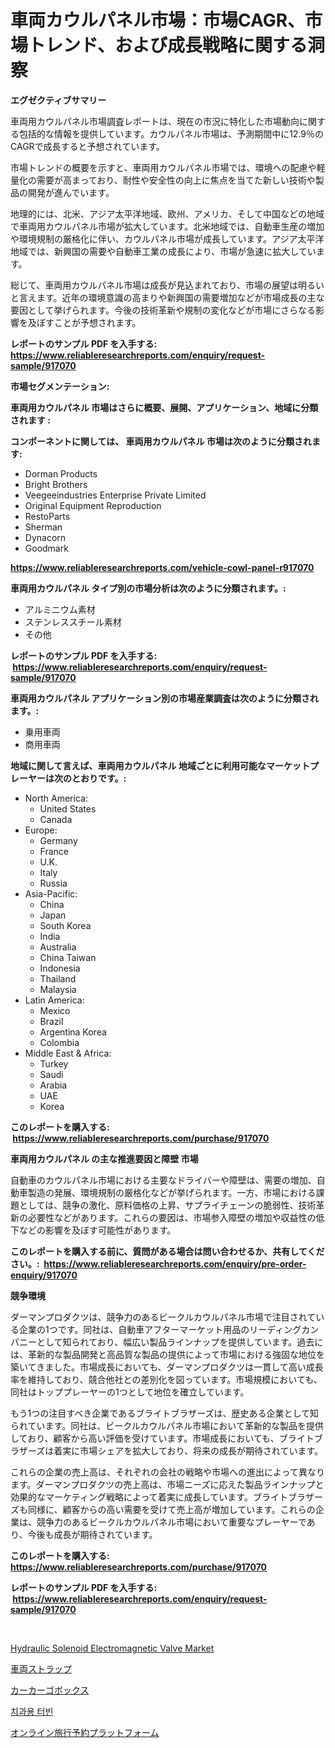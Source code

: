 <p><h1>車両カウルパネル市場：市場CAGR、市場トレンド、および成長戦略に関する洞察</h1></p><p><strong>エグゼクティブサマリー</strong></p>
<p><p>車両用カウルパネル市場調査レポートは、現在の市況に特化した市場動向に関する包括的な情報を提供しています。カウルパネル市場は、予測期間中に12.9％のCAGRで成長すると予想されています。</p><p>市場トレンドの概要を示すと、車両用カウルパネル市場では、環境への配慮や軽量化の需要が高まっており、耐性や安全性の向上に焦点を当てた新しい技術や製品の開発が進んでいます。</p><p>地理的には、北米、アジア太平洋地域、欧州、アメリカ、そして中国などの地域で車両用カウルパネル市場が拡大しています。北米地域では、自動車生産の増加や環境規制の厳格化に伴い、カウルパネル市場が成長しています。アジア太平洋地域では、新興国の需要や自動車工業の成長により、市場が急速に拡大しています。</p><p>総じて、車両用カウルパネル市場は成長が見込まれており、市場の展望は明るいと言えます。近年の環境意識の高まりや新興国の需要増加などが市場成長の主な要因として挙げられます。今後の技術革新や規制の変化などが市場にさらなる影響を及ぼすことが予想されます。</p></p>
<p><strong>レポートのサンプル PDF を入手する: <a href="https://www.reliableresearchreports.com/enquiry/request-sample/917070">https://www.reliableresearchreports.com/enquiry/request-sample/917070</a></strong></p>
<p><strong>市場セグメンテーション:</strong></p>
<p><strong> 車両用カウルパネル 市場はさらに概要、展開、アプリケーション、地域に分類されます :</strong></p>
<p><strong>コンポーネントに関しては、 車両用カウルパネル 市場は次のように分類されます: &nbsp;</strong></p>
<p><ul><li>Dorman Products</li><li>Bright Brothers</li><li>Veegeeindustries Enterprise Private Limited</li><li>Original Equipment Reproduction</li><li>RestoParts</li><li>Sherman</li><li>Dynacorn</li><li>Goodmark</li></ul></p>
<p><strong><a href="https://www.reliableresearchreports.com/vehicle-cowl-panel-r917070">https://www.reliableresearchreports.com/vehicle-cowl-panel-r917070</a></strong></p>
<p><strong> 車両用カウルパネル タイプ別の市場分析は次のように分類されます。:</strong></p>
<p><ul><li>アルミニウム素材</li><li>ステンレススチール素材</li><li>その他</li></ul></p>
<p><strong>レポートのサンプル PDF を入手する: &nbsp;<a href="https://www.reliableresearchreports.com/enquiry/request-sample/917070">https://www.reliableresearchreports.com/enquiry/request-sample/917070</a></strong></p>
<p><strong> 車両用カウルパネル アプリケーション別の市場産業調査は次のように分類されます。:</strong></p>
<p><ul><li>乗用車両</li><li>商用車両</li></ul></p>
<p><strong>地域に関して言えば、車両用カウルパネル 地域ごとに利用可能なマーケットプレーヤーは次のとおりです。:</strong></p>
<p><ul>
    <li>
        North America:
        <ul>
            <li>United States</li>
            <li>Canada</li>
        </ul>
    </li>
    <li>
        Europe:
        <ul>
            <li>Germany</li>
            <li>France</li>
            <li>U.K.</li>
            <li>Italy</li>
            <li>Russia</li>
        </ul>
    </li>
    <li>
        Asia-Pacific:
        <ul>
            <li>China</li>
            <li>Japan</li>
            <li>South Korea</li>
            <li>India</li>
            <li>Australia</li>
            <li>China Taiwan</li>
            <li>Indonesia</li>
            <li>Thailand</li>
            <li>Malaysia</li>
        </ul>
    </li>
    <li>
        Latin America:
        <ul>
            <li>Mexico</li>
            <li>Brazil</li>
            <li>Argentina Korea</li>
            <li>Colombia</li>
        </ul>
    </li>
    <li>
        Middle East & Africa:
        <ul>
            <li>Turkey</li>
            <li>Saudi</li>
            <li>Arabia</li>
            <li>UAE</li>
            <li>Korea</li>
        </ul>
    </li>
    </ul></p>
<p><strong>このレポートを購入する: &nbsp;<a href="https://www.reliableresearchreports.com/purchase/917070">https://www.reliableresearchreports.com/purchase/917070</a></strong></p>
<p><strong>車両用カウルパネル の主な推進要因と障壁 市場</strong></p>
<p><p>自動車のカウルパネル市場における主要なドライバーや障壁は、需要の増加、自動車製造の発展、環境規制の厳格化などが挙げられます。一方、市場における課題としては、競争の激化、原料価格の上昇、サプライチェーンの脆弱性、技術革新の必要性などがあります。これらの要因は、市場参入障壁の増加や収益性の低下などの影響を及ぼす可能性があります。</p></p>
<p><strong>このレポートを購入する前に、質問がある場合は問い合わせるか、共有してください。:&nbsp; <a href="https://www.reliableresearchreports.com/enquiry/pre-order-enquiry/917070">https://www.reliableresearchreports.com/enquiry/pre-order-enquiry/917070</a></strong></p>
<p><strong>競争環境</strong></p>
<p><p>ダーマンプロダクツは、競争力のあるビークルカウルパネル市場で注目されている企業の1つです。同社は、自動車アフターマーケット用品のリーディングカンパニーとして知られており、幅広い製品ラインナップを提供しています。過去には、革新的な製品開発と高品質な製品の提供によって市場における強固な地位を築いてきました。市場成長においても、ダーマンプロダクツは一貫して高い成長率を維持しており、競合他社との差別化を図っています。市場規模においても、同社はトッププレーヤーの1つとして地位を確立しています。</p><p>もう1つの注目すべき企業であるブライトブラザーズは、歴史ある企業として知られています。同社は、ビークルカウルパネル市場において革新的な製品を提供しており、顧客から高い評価を受けています。市場成長においても、ブライトブラザーズは着実に市場シェアを拡大しており、将来の成長が期待されています。</p><p>これらの企業の売上高は、それぞれの会社の戦略や市場への進出によって異なります。ダーマンプロダクツの売上高は、市場ニーズに応えた製品ラインナップと効果的なマーケティング戦略によって着実に成長しています。ブライトブラザーズも同様に、顧客からの高い需要を受けて売上高が増加しています。これらの企業は、競争力のあるビークルカウルパネル市場において重要なプレーヤーであり、今後も成長が期待されています。</p></p>
<p><strong>このレポートを購入する: &nbsp; <a href="https://www.reliableresearchreports.com/purchase/917070">https://www.reliableresearchreports.com/purchase/917070</a></strong></p>
<p><strong>レポートのサンプル PDF を入手する: &nbsp;<a href="https://www.reliableresearchreports.com/enquiry/request-sample/917070">https://www.reliableresearchreports.com/enquiry/request-sample/917070</a></strong><strong></strong></p>
<p>&nbsp;</p>
<p><p><a href="https://github.com/bobicer/Market-Research-Report-List-3/blob/main/hydraulic-solenoid-electromagnetic-valve-market.md">Hydraulic Solenoid Electromagnetic Valve Market</a></p><p><a href="https://github.com/bevdtkn4419963/Market-Research-Report-List-1/blob/main/717026642728.md">車両ストラップ</a></p><p><a href="https://github.com/MosesSpinka1914/Market-Research-Report-List-1/blob/main/253999342729.md">カーカーゴボックス</a></p><p><a href="https://medium.com/@felipegrrady654556/%EC%B9%98%EA%B3%BC-%ED%84%B0%EB%B9%88-%EC%8B%9C%EC%9E%A5%EC%9D%80-%EC%8B%9C%EC%9E%A5-%EC%A0%90%EC%9C%A0%EC%9C%A8-%EC%8B%9C%EC%9E%A5-%ED%8A%B8%EB%A0%8C%EB%93%9C-%EB%B0%8F-%EC%8B%9C%EC%9E%A5-%EC%84%B1%EC%9E%A5%EC%97%90-%EB%8C%80%ED%95%9C-%EC%A0%95%EB%B3%B4%EB%A5%BC-%EC%A0%9C%EA%B3%B5%ED%95%A9%EB%8B%88%EB%8B%A4-ae09e10b4b5a">치과용 터빈</a></p><p><a href="https://medium.com/@abdielkilback/%E3%82%AA%E3%83%B3%E3%83%A9%E3%82%A4%E3%83%B3%E6%97%85%E8%A1%8C%E4%BA%88%E7%B4%84%E3%83%97%E3%83%A9%E3%83%83%E3%83%88%E3%83%95%E3%82%A9%E3%83%BC%E3%83%A0%E5%B8%82%E5%A0%B4%E5%B1%95%E6%9C%9B-%E6%A5%AD%E7%95%8C%E6%A6%82%E8%A6%81%E3%81%A8%E4%BA%88%E6%B8%AC-2024%E5%B9%B4%E3%81%8B%E3%82%892031%E5%B9%B4-743c1f17a868">オンライン旅行予約プラットフォーム</a></p></p>